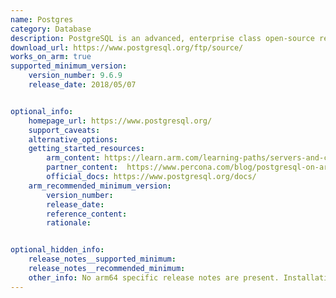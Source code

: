 ```yaml
---
name: Postgres
category: Database
description: PostgreSQL is an advanced, enterprise class open-source relational database that supports both SQL (relational) and JSON (non-relational) querying.
download_url: https://www.postgresql.org/ftp/source/
works_on_arm: true
supported_minimum_version:
    version_number: 9.6.9
    release_date: 2018/05/07


optional_info:
    homepage_url: https://www.postgresql.org/
    support_caveats: 
    alternative_options: 
    getting_started_resources: 
        arm_content: https://learn.arm.com/learning-paths/servers-and-cloud-computing/postgresql/install_postgresql/
        partner_content:  https://www.percona.com/blog/postgresql-on-arm-based-aws-ec2-instances-is-it-any-good/
        official_docs: https://www.postgresql.org/docs/
    arm_recommended_minimum_version:
        version_number: 
        release_date:
        reference_content:
        rationale:


optional_hidden_info:
    release_notes__supported_minimum:
    release_notes__recommended_minimum:
    other_info: No arm64 specific release notes are present. Installation and testing was done through tar file. Version 10.0 fails to build, whereas version >=11 builds successfully. We can also build the previous versions by using the --disable-spinlock flag(not recommended) while configuring.
---
```

